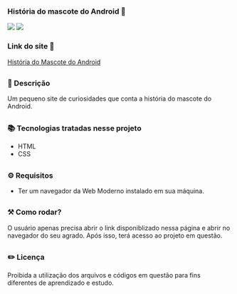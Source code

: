 ### História do mascote do Android 🤖

<div style="display: inline_block">

<img src="https://img.shields.io/badge/html5-%23E34F26.svg?style=for-the-badge&logo=html5&logoColor=white" />
<img src="https://img.shields.io/badge/css3-%231572B6.svg?style=for-the-badge&logo=css3&logoColor=white" />

### Link do site 🔗 

<a href="https://26tassiofernandes.github.io/HistoriadoMascoteDoAndroid/site.html" rel="external" >História do Mascote do Android</a>

</div>



##

### 📜 Descrição 

Um pequeno site de curiosidades que conta a história do mascote do Android.

##

### 📚 Tecnologias tratadas nesse projeto

- HTML
- CSS

##

### ⚙ Requisitos

- Ter um navegador da Web Moderno instalado em sua máquina.

##

### ⚒️ Como rodar?

O usuário apenas precisa abrir o link disponiblizado nessa página e abrir no navegador do seu agrado. Após isso, terá acesso ao projeto em questão.

##

### ✏️ Licença

Proibida a utilização dos arquivos e códigos em questão para fins diferentes de aprendizado e estudo.

##
